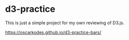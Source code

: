 # d3-practice

This is just a simple project for my own reviewing of D3.js.

https://oscarkodes.github.io/d3-practice-bars/
